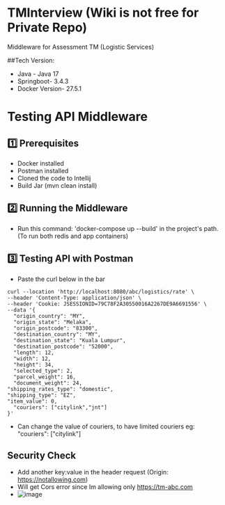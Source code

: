 # TMInterview (Wiki is not free for Private Repo)
Middleware for Assessment TM (Logistic Services)

##Tech Version:
- Java - Java 17
- Springboot- 3.4.3
- Docker Version- 27.5.1

# Testing API Middleware

## 1️⃣ Prerequisites
- Docker installed
- Postman installed
- Cloned the code to Intellij
- Build Jar (mvn clean install)

## 2️⃣ Running the Middleware
- Run this command: 'docker-compose up --build' in the project's path. (To run both redis and app containers)

## 3️⃣ Testing API with Postman
- Paste the curl below in the bar
```
curl --location 'http://localhost:8080/abc/logistics/rate' \
--header 'Content-Type: application/json' \
--header 'Cookie: JSESSIONID=79C78F2A30550016A2267DE9A6691556' \
--data '{
  "origin_country": "MY",
  "origin_state": "Melaka",
  "origin_postcode": "83300",
  "destination_country": "MY",
  "destination_state": "Kuala Lumpur",
  "destination_postcode": "52000",
  "length": 12,
  "width": 12,
  "height": 34,
  "selected_type": 2,
  "parcel_weight": 16,
  "document_weight": 24,
"shipping_rates_type": "domestic",
"shipping_type": "EZ",
"item_value": 0,
  "couriers": ["citylink","jnt"]
}'
```
- Can change the value of couriers, to have limited couriers eg: "couriers": ["citylink"]

## Security Check
- Add another key:value in the header request (Origin: https://notallowing.com)
- Will get Cors error since Im allowing only https://tm-abc.com
- ![image](https://github.com/user-attachments/assets/5e2fe79c-cc32-409e-a6d7-3e217862ba2f)

  

